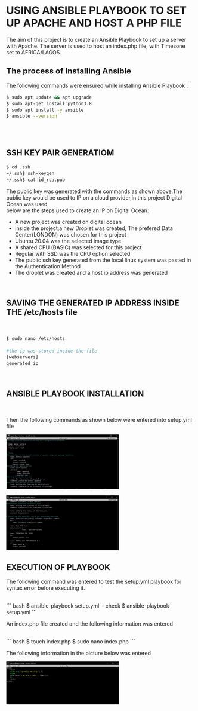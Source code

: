 <h1> USING ANSIBLE PLAYBOOK TO SET UP APACHE AND HOST A PHP FILE</h1>

<p> The aim of this project is to create an Ansible Playbook to set up a server with Apache. The server is used to host an index.php file, with Timezone set to AFRICA/LAGOS</p>

<h2> The process of Installing Ansible </h2>
<p> The following commands were ensured while installing Ansible Playbook : </p>

``` bash
$ sudo apt update && apt upgrade
$ sudo apt-get install python3.8
$ sudo apt install -y ansible
$ ansible --version

```

<br>
<br>

## SSH KEY PAIR GENERATIOM
``` bash
$ cd .ssh
~/.ssh$ ssh-keygen
~/.ssh$ cat id_rsa.pub

```
<p>The public key was generated with the commands as shown above.The public key would be used to IP on a cloud provider,in this project Digital Ocean was used <br>
	below are the steps used to create an IP on Digital Ocean:
<ul>	
 <li> A new project was created on digital ocean </li>
 <li> inside the project,a new Droplet was created, The prefered Data Center(LONDON) was chosen for this project </li>
 <li> Ubuntu 20.04 was the selected image type </li>
 <li> A shared CPU (BASIC) was selected for this project </li>
 <li> Regular with SSD was the CPU option selected </li>
 <li> The public ssh key generated from the local linux system was pasted in the Authentication Method </li>
 <li> The droplet was created and a host ip address was generated </li>
</ul>
</p> 
<br>

## SAVING THE GENERATED IP ADDRESS INSIDE THE /etc/hosts file
<br>

``` bash
$ sudo nano /etc/hosts

#the ip was stored inside the file
[webservers]
generated ip
```
<br>
<h2> ANSIBLE PLAYBOOK INSTALLATION </h2>
<br>
<p> Then the following commands as shown below were entered into setup.yml file </p>
<p><img src="https://github.com/ogunleye0720/Altschool-cloud-exercise/raw/main/playbookcontent1.JPG" height="20%" width="60%" /></p>
<p><img src="https://github.com/ogunleye0720/Altschool-cloud-exercise/raw/main/playbookcontent2.JPG" height="20%" width="60%" /></p>

## EXECUTION OF PLAYBOOK
<p>The following command was entered to test the setup.yml playbook for syntax error before executing it.</p>
<br>
``` bash
$ ansible-playbook setup.yml --check
$ ansible-playbook setup.yml 
```
<p> An index.php file created and the following information was entered </p>
<br>
``` bash
$ touch index.php
$ sudo nano index.php
```
<br>
<p> The following information in the picture below was entered </p>
<p><img src="https://github.com/ogunleye0720/Altschool-cloud-exercise/raw/main/indexphp.JPG" height="20%" width="60%" /></p>

